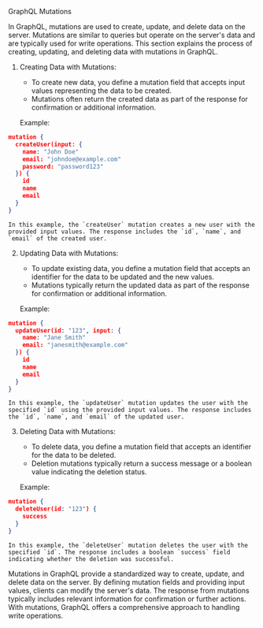GraphQL Mutations

In GraphQL, mutations are used to create, update, and delete data on the server. Mutations are similar to queries but operate on the server's data and are typically used for write operations. This section explains the process of creating, updating, and deleting data with mutations in GraphQL.

1. Creating Data with Mutations:
    
    - To create new data, you define a mutation field that accepts input values representing the data to be created.
    - Mutations often return the created data as part of the response for confirmation or additional information.
    
    Example:
    
``` json
mutation {
  createUser(input: {
    name: "John Doe"
    email: "johndoe@example.com"
    password: "password123"
  }) {
    id
    name
    email
  }
}
```
    
    In this example, the `createUser` mutation creates a new user with the provided input values. The response includes the `id`, `name`, and `email` of the created user.
    
2. Updating Data with Mutations:
    
    - To update existing data, you define a mutation field that accepts an identifier for the data to be updated and the new values.
    - Mutations typically return the updated data as part of the response for confirmation or additional information.
    
    Example:
    
``` json
mutation {
  updateUser(id: "123", input: {
    name: "Jane Smith"
    email: "janesmith@example.com"
  }) {
    id
    name
    email
  }
}
```
    
    In this example, the `updateUser` mutation updates the user with the specified `id` using the provided input values. The response includes the `id`, `name`, and `email` of the updated user.
    
3. Deleting Data with Mutations:
    
    - To delete data, you define a mutation field that accepts an identifier for the data to be deleted.
    - Deletion mutations typically return a success message or a boolean value indicating the deletion status.
    
    Example:
    
``` json
mutation {
  deleteUser(id: "123") {
    success
  }
}
```
    
    In this example, the `deleteUser` mutation deletes the user with the specified `id`. The response includes a boolean `success` field indicating whether the deletion was successful.
    

Mutations in GraphQL provide a standardized way to create, update, and delete data on the server. By defining mutation fields and providing input values, clients can modify the server's data. The response from mutations typically includes relevant information for confirmation or further actions. With mutations, GraphQL offers a comprehensive approach to handling write operations.